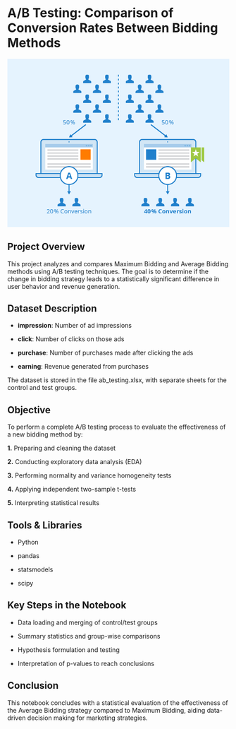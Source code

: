 #  A/B Testing: Comparison of Conversion Rates Between Bidding Methods
![ımages](https://github.com/AylinOguz/AB_Testing/blob/main/Images/AB-Testing.png?raw=true)


##  Project Overview
This project analyzes and compares Maximum Bidding and Average Bidding methods using A/B testing techniques. The goal is to determine if the change in bidding strategy leads to a statistically significant difference in user behavior and revenue generation.

##  Dataset Description
- __impression__: Number of ad impressions

- __click__: Number of clicks on those ads

- __purchase__: Number of purchases made after clicking the ads

- __earning__: Revenue generated from purchases

The dataset is stored in the file ab_testing.xlsx, with separate sheets for the control and test groups.

##  Objective
To perform a complete A/B testing process to evaluate the effectiveness of a new bidding method by:

__1.__ Preparing and cleaning the dataset

__2.__ Conducting exploratory data analysis (EDA)

__3.__ Performing normality and variance homogeneity tests

__4.__ Applying independent two-sample t-tests

__5.__ Interpreting statistical results 

##  Tools & Libraries
- Python

- pandas

- statsmodels

- scipy

##  Key Steps in the Notebook
- Data loading and merging of control/test groups

- Summary statistics and group-wise comparisons

- Hypothesis formulation and testing

- Interpretation of p-values to reach conclusions

##  Conclusion
This notebook concludes with a statistical evaluation of the effectiveness of the Average Bidding strategy compared to Maximum Bidding, aiding data-driven decision making for marketing strategies.
